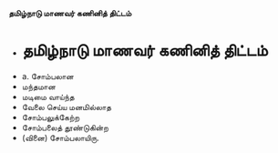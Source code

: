 **தமிழ்நாடு மாணவர் கணினித் திட்டம்**
- # தமிழ்நாடு மாணவர் கணினித் திட்டம்
- a. சோம்பலான
- மந்தமான
- மடிமை வாய்ந்த
- வேலை செய்ய மனமில்லாத
- சோம்பலுக்கேற்ற
- சோம்பலைத் தூண்டுகின்ற
- (வினை) சோம்பலாயிரு.

